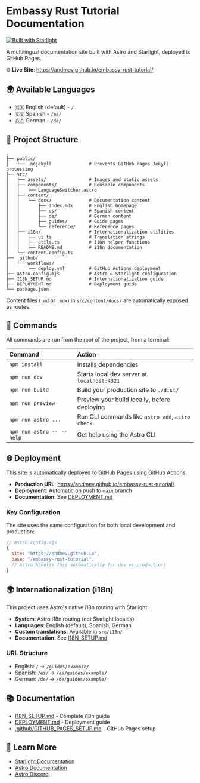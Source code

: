 # Embassy Rust Tutorial Documentation

[![Built with Starlight](https://astro.badg.es/v2/built-with-starlight/tiny.svg)](https://starlight.astro.build)

A multilingual documentation site built with Astro and Starlight, deployed to GitHub Pages.

🌐 **Live Site**: https://andmev.github.io/embassy-rust-tutorial/

## 🌍 Available Languages

- 🇬🇧 English (default) - `/`
- 🇪🇸 Spanish - `/es/`
- 🇩🇪 German - `/de/`

## 🚀 Project Structure

```
.
├── public/
│   └── .nojekyll              # Prevents GitHub Pages Jekyll processing
├── src/
│   ├── assets/                # Images and static assets
│   ├── components/            # Reusable components
│   │   └── LanguageSwitcher.astro
│   ├── content/
│   │   └── docs/              # Documentation content
│   │       ├── index.mdx      # English homepage
│   │       ├── es/            # Spanish content
│   │       ├── de/            # German content
│   │       ├── guides/        # Guide pages
│   │       └── reference/     # Reference pages
│   ├── i18n/                  # Internationalization utilities
│   │   ├── ui.ts              # Translation strings
│   │   ├── utils.ts           # i18n helper functions
│   │   └── README.md          # i18n documentation
│   └── content.config.ts
├── .github/
│   └── workflows/
│       └── deploy.yml         # GitHub Actions deployment
├── astro.config.mjs           # Astro & Starlight configuration
├── I18N_SETUP.md              # Internationalization guide
├── DEPLOYMENT.md              # Deployment guide
└── package.json
```

Content files (`.md` or `.mdx`) in `src/content/docs/` are automatically exposed as routes.

## 🧞 Commands

All commands are run from the root of the project, from a terminal:

| Command                   | Action                                           |
| :------------------------ | :----------------------------------------------- |
| `npm install`             | Installs dependencies                            |
| `npm run dev`             | Starts local dev server at `localhost:4321`      |
| `npm run build`           | Build your production site to `./dist/`          |
| `npm run preview`         | Preview your build locally, before deploying     |
| `npm run astro ...`       | Run CLI commands like `astro add`, `astro check` |
| `npm run astro -- --help` | Get help using the Astro CLI                     |

## 🌐 Deployment

This site is automatically deployed to GitHub Pages using GitHub Actions.

- **Production URL**: https://andmev.github.io/embassy-rust-tutorial/
- **Deployment**: Automatic on push to `main` branch
- **Documentation**: See [DEPLOYMENT.md](./DEPLOYMENT.md)

### Key Configuration

The site uses the same configuration for both local development and production:

```javascript
// astro.config.mjs
{
  site: "https://andmev.github.io",
  base: "/embassy-rust-tutorial",
  // Astro handles this automatically for dev vs production!
}
```

## 🌍 Internationalization (i18n)

This project uses Astro's native i18n routing with Starlight:

- **System**: Astro i18n routing (not Starlight locales)
- **Languages**: English (default), Spanish, German
- **Custom translations**: Available in `src/i18n/`
- **Documentation**: See [I18N_SETUP.md](./I18N_SETUP.md)

### URL Structure

- English: `/` → `/guides/example/`
- Spanish: `/es/` → `/es/guides/example/`
- German: `/de/` → `/de/guides/example/`

## 📚 Documentation

- [I18N_SETUP.md](./I18N_SETUP.md) - Complete i18n guide
- [DEPLOYMENT.md](./DEPLOYMENT.md) - Deployment guide
- [.github/GITHUB_PAGES_SETUP.md](./.github/GITHUB_PAGES_SETUP.md) - GitHub Pages setup

## 👀 Learn More

- [Starlight Documentation](https://starlight.astro.build/)
- [Astro Documentation](https://docs.astro.build)
- [Astro Discord](https://astro.build/chat)
